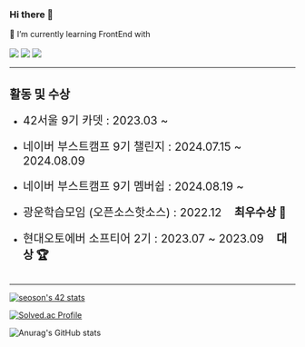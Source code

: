 ### Hi there 👋

🌱 I’m currently learning FrontEnd with <br/>
<br/>
<img src="https://img.shields.io/badge/JavaScript-F7DF1E?style=for-the-badge&logo=JavaScript&logoColor=white">
<img src="https://img.shields.io/badge/typescript-3178C6?style=for-the-badge&logo=Typescript&logoColor=white">
<img src="https://img.shields.io/badge/React-61DAFB?style=for-the-badge&logo=React&logoColor=white">




<!--
**Hosung99/Hosung99** is a ✨ _special_ ✨ repository because its `README.md` (this file) appears on your GitHub profile.

Here are some ideas to get you started:

- 🔭 I’m currently working on ...
- 👯 I’m looking to collaborate on ...
- 🤔 I’m looking for help with ...
- 💬 Ask me about ...
- 📫 How to reach me: ...
- 😄 Pronouns: ...
- ⚡ Fun fact: ...
-->
<hr>

<h2>활동 및 수상</h1>
<ul>
  <li><span style="font-size:20px;">42서울 9기 카뎃 : 2023.03 ~</span></li>
  <br/>
  <li><span style="font-size:20px;">네이버 부스트캠프 9기 챌린지 : 2024.07.15 ~  2024.08.09</span></li>
  <br/>
  <li><span style="font-size:20px;">네이버 부스트캠프 9기 멤버쉽 : 2024.08.19 ~ </span></li>
  <br/>
  <li><span style="font-size:20px;">광운학습모임 (오픈소스핫소스) : 2022.12 &nbsp&nbsp&nbsp<strong>최우수상 🏅</strong></span></li>
  <br/>
  <li><span style="font-size:20px;">현대오토에버 소프티어 2기 : 2023.07 ~ 2023.09 &nbsp&nbsp&nbsp<strong>대상 🏆</strong></span></li>
<br>
</ul>
<hr>

[![seoson's 42 stats](https://badge42.coday.fr/api/v2/clt8rqcc21450401p4a4u6sut1/stats?cursusId=21&coalitionId=86)](https://github.com/Coday-meric/badge42)


[![Solved.ac Profile](http://mazassumnida.wtf/api/v2/generate_badge?boj=dooduji)](https://solved.ac/dooduji/)


![Anurag's GitHub stats](https://github-readme-stats.vercel.app/api?username=Hosung99&show_icons=true&theme=radical)
